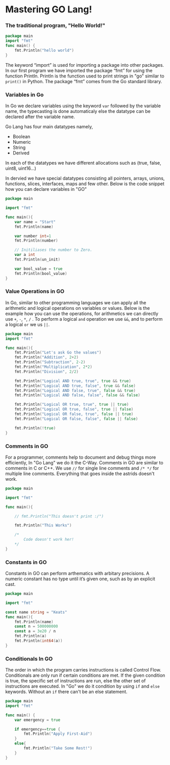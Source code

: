 # Mastering GO Lang!

### The traditional program, "Hello World!"

```go
package main
import "fmt"
func main() {
    fmt.Println("hello world")
}
```
The keyword “import” is used for importing a package into other packages.
In our first program we have imported the package “fmt” for using the function Println. 
Println is the function used to print strings in "go" similar to `print()` in Python.
The package “fmt” comes from the Go standard library. 

### Variables in Go

In Go we declare variables using the keyword `var` followed by the variable name,
the typecasting is done automaticaly else the datatype can be declared after the
variable name.

Go Lang has four main datatypes namely,

* Boolean
* Numeric
* String
* Derived

In each of the datatypes we have different allocations such as (true, false, uint8, uint16...)

In dervied we have special datatypes consisting all pointers, arrays, unions, functions,
slices, interfaces, maps and few other. Below is the code snippet how you can declare variables in "GO"

```go
package main

import "fmt"

func main(){
    var name = "Start"
    fmt.Println(name)

    var number int=1
    fmt.Println(number)

    // Initiliases the number to Zero.
    var a int
    fmt.Println(un_init)

    var bool_value = true
    fmt.Println(bool_value)
}
```

### Value Operations in GO

In Go, similar to other programming languages we can apply all the arithmetic and logical operations on variables or values. Below is the example how you can use the operations, for arithmetics we can directly use `+`, `-`, `*`, `/` . To perform a logical `and` operation we use `&&`, and to perform a logical `or` we us `||`.

```go
package main
import "fmt"

func main(){
    fmt.Println("Let's ask Go the values")
    fmt.Println("Addition", 2+2)
    fmt.Println("Subtraction", 2-2)
    fmt.Println("Multiplication", 2*2)
    fmt.Println("Division", 2/2)

    fmt.Println("Logical AND true, true", true && true)
    fmt.Println("Logical AND true, false", true && false)
    fmt.Println("Logical AND false, true", false && true)
    fmt.Println("Logical AND false, false", false && false)

    fmt.Println("Logical OR true, true", true || true)
    fmt.Println("Logical OR true, false", true || false)
    fmt.Println("Logical OR false, true", false || true)
    fmt.Println("Logical OR false, false", false || false)

    fmt.Println(!true)
}
```

### Comments in GO

For a programmer, comments help to document and debug things more efficiently, In "Go Lang" we do it the C-Way. Comments in GO are similar to comments in C or C++. We use `//` for single line comments and `/* */` for multiple line comments. Everything that goes inside the astrids doesn't work.

```go
package main

import "fmt"

func main(){

    // fmt.Println("This doesn't print :/")

    fmt.Println("This Works")

    /*
        Code doesn't work her!
    */
}
```

### Constants in GO

Constants in GO can perform arthematics with arbitary precisions. A numeric constant has no type until it’s given one, such as by an explicit cast.

```go
package main

import "fmt"

const name string = "Keats"
func main(){
    fmt.Println(name)
    const n = 500000000
    const a = 3e20 / n
    fmt.Println(a)
    fmt.Println(int64(a))
}
```

### Conditionals In GO

The order in which the program carries instructions is called Control Flow. Conditionals are only run if certain conditions are met. If the given condition is true, the specific set of instructions are run, else the other set of instructions are executed. In "Go" we do it condition by using `if` and `else` keywords. Without an `if` there can't be an else statement.

```go
package main
import "fmt"

func main() {
    var emergency = true

    if emergency==true {
        fmt.Println("Apply First-Aid")
    }
    else{
        fmt.Println("Take Some Rest!")
    }
}
```